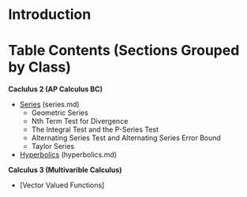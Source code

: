 # Introduction

# Table Contents (Sections Grouped by Class)

**Caclulus 2 (AP Calculus BC)**
- [Series](https://github.com/sackn/diffeq/blob/main/series.md) (series.md)
  - Geometric Series
  - Nth Term Test for Divergence
  - The Integral Test and the P-Series Test
  - Alternating Series Test and Alternating Series Error Bound
  - Taylor Series
- [Hyperbolics](https://github.com/sackn/diffeq/blob/main/hyperbolics.md) (hyperbolics.md)


**Calculus 3 (Multivarible Calculus)**
- [Vector Valued Functions]
